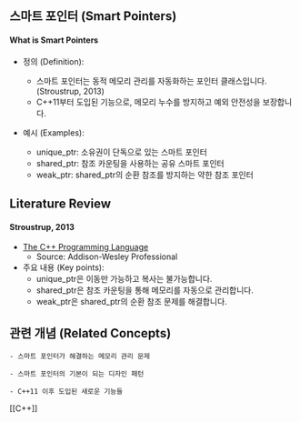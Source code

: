 
## 스마트 포인터 (Smart Pointers)

#### What is Smart Pointers

- 정의 (Definition):
	- 스마트 포인터는 동적 메모리 관리를 자동화하는 포인터 클래스입니다. (Stroustrup, 2013)
	- C++11부터 도입된 기능으로, 메모리 누수를 방지하고 예외 안전성을 보장합니다.

- 예시 (Examples):
	- unique_ptr: 소유권이 단독으로 있는 스마트 포인터
	- shared_ptr: 참조 카운팅을 사용하는 공유 스마트 포인터
	- weak_ptr: shared_ptr의 순환 참조를 방지하는 약한 참조 포인터

## Literature Review

#### Stroustrup, 2013
- [The C++ Programming Language](https://www.stroustrup.com/4th.html)
	- Source: Addison-Wesley Professional
- 주요 내용 (Key points):
	- unique_ptr은 이동만 가능하고 복사는 불가능합니다.
	- shared_ptr은 참조 카운팅을 통해 메모리를 자동으로 관리합니다.
	- weak_ptr은 shared_ptr의 순환 참조 문제를 해결합니다.

## 관련 개념 (Related Concepts)

	- 스마트 포인터가 해결하는 메모리 관리 문제

	- 스마트 포인터의 기본이 되는 디자인 패턴

	- C++11 이후 도입된 새로운 기능들 

[[C++]]  